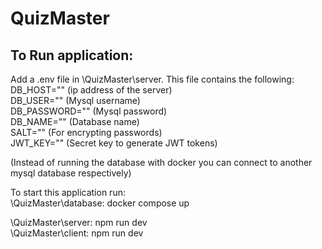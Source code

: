 # QuizMaster
## To Run application:
Add a .env file in \QuizMaster\server. This file contains the following:  
DB_HOST=""  (ip address of the server)  
DB_USER=""  (Mysql username)  
DB_PASSWORD=""  (Mysql password)  
DB_NAME=""  (Database name)  
SALT="" (For encrypting passwords)  
JWT_KEY="" (Secret key to generate JWT tokens)  

(Instead of running the database with docker you can connect to another mysql database respectively)

To start this application run:  
\QuizMaster\database: docker compose up  
  
\QuizMaster\server: npm run dev  
\QuizMaster\client: npm run dev  